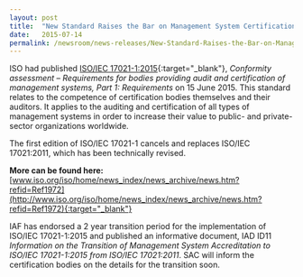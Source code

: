 ```yaml
---
layout: post
title:  "New Standard Raises the Bar on Management System Certification"
date:   2015-07-14
permalink: /newsroom/news-releases/New-Standard-Raises-the-Bar-on-Management-System-Certification
---
```


ISO had published [ISO/IEC 17021-1:2015](http://www.iso.org/obp/ui/#iso:std:iso-iec:17021:-1:ed-1:v1:en){:target="_blank"}, *Conformity assessment – Requirements for bodies providing audit and certification of management systems, Part 1: Requirements* on 15 June 2015. This standard relates to the competence of certification bodies themselves and their auditors. It applies to the auditing and certification of all types of management systems in order to increase their value to public- and private-sector organizations worldwide.
 
The first edition of ISO/IEC 17021-1 cancels and replaces ISO/IEC 17021:2011, which has been technically revised.  
 
**More can be found here:** [www.iso.org/iso/home/news_index/news_archive/news.htm?refid=Ref1972](http://www.iso.org/iso/home/news_index/news_archive/news.htm?refid=Ref1972){:target="_blank"}
 
IAF has endorsed a 2 year transition period for the implementation of ISO/IEC 17021-1:2015 and published an informative document, IAD ID11 *Information on the Transition of Management System Accreditation to ISO/IEC 17021-1:2015 from ISO/IEC 17021:2011*. SAC will inform the certification bodies on the details for the transition soon.
